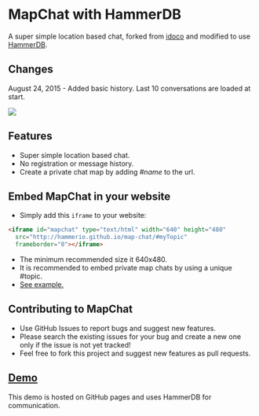 # MapChat with HammerDB
A super simple location based chat, forked from [idoco](https://github.com/idoco/map-chat) and modified to use [HammerDB](http://hammerio.com).

## Changes
August 24, 2015 - Added basic history. Last 10 conversations are loaded at start.

![](https://raw.githubusercontent.com/idoco/map-chat/master/map-chat.png)

## Features
- Super simple location based chat.
- No registration or message history.
- Create a private chat map by adding <i>#name</i> to the url.

## Embed MapChat in your website
 - Simply add this `iframe` to your website:
```html
<iframe id="mapchat" type="text/html" width="640" height="480"
  src="http://hammerio.github.io/map-chat/#myTopic"
  frameborder="0"></iframe>
```
- The minimum recommended size it 640x480.
- It is recommended to embed private map chats by using a unique #topic.
- [See example.](http://idoco.svbtle.com/embed-mapchat-in-your-website)

## Contributing to MapChat
- Use GitHub Issues to report bugs and suggest new features. 
- Please search the existing issues for your bug and create a new one only if the issue is not yet tracked!
- Feel free to fork this project and suggest new features as pull requests.

## [Demo](http://hammerio.github.io/map-chat)
This demo is hosted on GitHub pages and uses HammerDB for communication.
